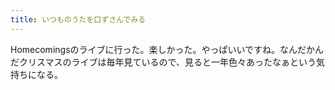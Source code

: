 ```yaml
---
title: いつものうたを口ずさんでみる
---
```


Homecomingsのライブに行った。楽しかった。やっぱいいですね。なんだかんだクリスマスのライブは毎年見ているので、見ると一年色々あったなぁという気持ちになる。